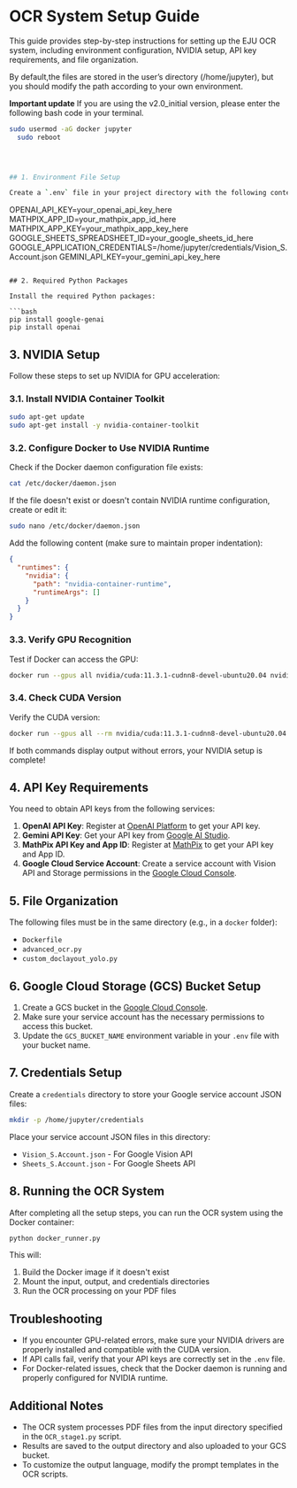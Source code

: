 # OCR System Setup Guide

This guide provides step-by-step instructions for setting up the EJU OCR system, including environment configuration, NVIDIA setup, API key requirements, and file organization.

By default,the files are stored in the user’s directory (/home/jupyter), but you should modify the path according to your own environment.

**Important update**
If you are using the v2.0_initial version, please enter the following bash code in your terminal.

```bash
sudo usermod -aG docker jupyter
  sudo reboot
  



## 1. Environment File Setup

Create a `.env` file in your project directory with the following content. Replace the placeholder values with your actual API keys and credentials:

```
OPENAI_API_KEY=your_openai_api_key_here
MATHPIX_APP_ID=your_mathpix_app_id_here
MATHPIX_APP_KEY=your_mathpix_app_key_here
GOOGLE_SHEETS_SPREADSHEET_ID=your_google_sheets_id_here
GOOGLE_APPLICATION_CREDENTIALS=/home/jupyter/credentials/Vision_S.Account.json
GEMINI_API_KEY=your_gemini_api_key_here
```

## 2. Required Python Packages

Install the required Python packages:

```bash
pip install google-genai
pip install openai
```

## 3. NVIDIA Setup

Follow these steps to set up NVIDIA for GPU acceleration:

### 3.1. Install NVIDIA Container Toolkit

```bash
sudo apt-get update
sudo apt-get install -y nvidia-container-toolkit
```

### 3.2. Configure Docker to Use NVIDIA Runtime

Check if the Docker daemon configuration file exists:

```bash
cat /etc/docker/daemon.json
```

If the file doesn't exist or doesn't contain NVIDIA runtime configuration, create or edit it:

```bash
sudo nano /etc/docker/daemon.json
```

Add the following content (make sure to maintain proper indentation):

```json
{
  "runtimes": {
    "nvidia": {
      "path": "nvidia-container-runtime",
      "runtimeArgs": []
    }
  }
}
```

### 3.3. Verify GPU Recognition

Test if Docker can access the GPU:

```bash
docker run --gpus all nvidia/cuda:11.3.1-cudnn8-devel-ubuntu20.04 nvidia-smi
```

### 3.4. Check CUDA Version

Verify the CUDA version:

```bash
docker run --gpus all --rm nvidia/cuda:11.3.1-cudnn8-devel-ubuntu20.04 nvcc --version
```

If both commands display output without errors, your NVIDIA setup is complete!

## 4. API Key Requirements

You need to obtain API keys from the following services:

1. **OpenAI API Key**: Register at [OpenAI Platform](https://platform.openai.com/) to get your API key.
2. **Gemini API Key**: Get your API key from [Google AI Studio](https://makersuite.google.com/).
3. **MathPix API Key and App ID**: Register at [MathPix](https://mathpix.com/) to get your API key and App ID.
4. **Google Cloud Service Account**: Create a service account with Vision API and Storage permissions in the [Google Cloud Console](https://console.cloud.google.com/).

## 5. File Organization

The following files must be in the same directory (e.g., in a `docker` folder):

- `Dockerfile`
- `advanced_ocr.py`
- `custom_doclayout_yolo.py`

## 6. Google Cloud Storage (GCS) Bucket Setup

1. Create a GCS bucket in the [Google Cloud Console](https://console.cloud.google.com/storage/browser).
2. Make sure your service account has the necessary permissions to access this bucket.
3. Update the `GCS_BUCKET_NAME` environment variable in your `.env` file with your bucket name.

## 7. Credentials Setup

Create a `credentials` directory to store your Google service account JSON files:

```bash
mkdir -p /home/jupyter/credentials 
```

Place your service account JSON files in this directory:
- `Vision_S.Account.json` - For Google Vision API
- `Sheets_S.Account.json` - For Google Sheets API

## 8. Running the OCR System

After completing all the setup steps, you can run the OCR system using the Docker container:

```bash
python docker_runner.py
```

This will:
1. Build the Docker image if it doesn't exist
2. Mount the input, output, and credentials directories
3. Run the OCR processing on your PDF files

## Troubleshooting

- If you encounter GPU-related errors, make sure your NVIDIA drivers are properly installed and compatible with the CUDA version.
- If API calls fail, verify that your API keys are correctly set in the `.env` file.
- For Docker-related issues, check that the Docker daemon is running and properly configured for NVIDIA runtime.

## Additional Notes

- The OCR system processes PDF files from the input directory specified in the `OCR_stage1.py` script.
- Results are saved to the output directory and also uploaded to your GCS bucket.
- To customize the output language, modify the prompt templates in the OCR scripts.

